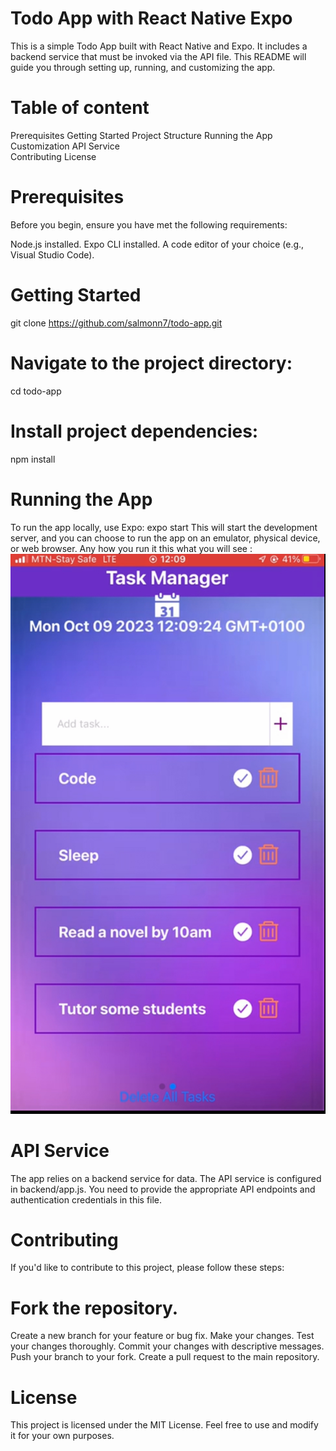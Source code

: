 # Todo App with React Native Expo
This is a simple Todo App built with React Native and Expo. It includes a backend service that must be invoked via the API file. This README will guide you through setting up, running, and customizing the app.

# Table of content 
Prerequisites
Getting Started
Project Structure
Running the App
Customization
API Service        
Contributing
License

# Prerequisites
Before you begin, ensure you have met the following requirements:

Node.js installed.
Expo CLI installed.
A code editor of your choice (e.g., Visual Studio Code).

# Getting Started
git clone https://github.com/salmonn7/todo-app.git
# Navigate to the project directory:
cd todo-app
# Install project dependencies:
npm install

#  Running the App
To run the app locally, use Expo:
expo start
This will start the development server, and you can choose to run the app on an emulator, physical device, or web browser.
Any how you run it this what you will see :
![App screen](https://github.com/salmoon7/TodoApp/blob/main/IMG_6113.PNG)
# API Service
The app relies on a backend service for data. The API service is configured in backend/app.js. You need to provide the appropriate API endpoints and authentication credentials in this file.

# Contributing
If you'd like to contribute to this project, please follow these steps:

# Fork the repository.
Create a new branch for your feature or bug fix.
Make your changes.
Test your changes thoroughly.
Commit your changes with descriptive messages.
Push your branch to your fork.
Create a pull request to the main repository.
# License
This project is licensed under the MIT License. Feel free to use and modify it for your own purposes.



